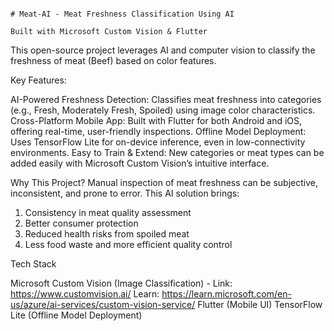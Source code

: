                                                                                # Meat-AI - Meat Freshness Classification Using AI
                                                                                  Built with Microsoft Custom Vision & Flutter

This open-source project leverages AI and computer vision to classify the freshness of meat (Beef) based on color features.

Key Features:

AI-Powered Freshness Detection: Classifies  meat freshness into categories (e.g., Fresh, Moderately Fresh, Spoiled) using image color characteristics.
Cross-Platform Mobile App: Built with Flutter for both Android and iOS, offering real-time, user-friendly inspections.
Offline Model Deployment: Uses TensorFlow Lite for on-device inference, even in low-connectivity environments.
Easy to Train & Extend: New categories or meat types can be added easily with Microsoft Custom Vision’s intuitive interface.

Why This Project?
Manual inspection of meat freshness can be subjective, inconsistent, and prone to error. This AI solution brings:

1. Consistency in meat quality assessment
2. Better consumer protection
3. Reduced health risks from spoiled meat
4. Less food waste and more efficient quality control

Tech Stack

Microsoft Custom Vision (Image Classification) - Link: https://www.customvision.ai/    Learn: https://learn.microsoft.com/en-us/azure/ai-services/custom-vision-service/
Flutter (Mobile UI)
TensorFlow Lite (Offline Model Deployment)
